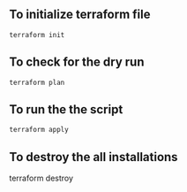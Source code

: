 ## To initialize terraform file 
```
terraform init

```

## To check for the dry run 
```
terraform plan

```

## To run the the script 
```
terraform apply

```
## To destroy the all installations 
terraform destroy

```
